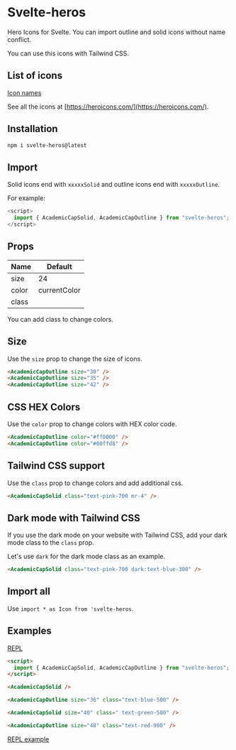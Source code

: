 # Svelte-heros

Hero Icons for Svelte. You can import outline and solid icons without name conflict.

You can use this icons with Tailwind CSS.

## List of icons

[Icon names](https://github.com/shinokada/svelte-heros/blob/main/icon-names.md)

See all the icons at [https://heroicons.com/](https://heroicons.com/).

## Installation

```sh
npm i svelte-heros@latest
```

## Import

Solid icons end with `xxxxxSolid` and outline icons end with `xxxxxOutline`.

For example:

```js
<script>
  import { AcademicCapSolid, AcademicCapOutline } from "svelte-heros";
</script>
```

## Props

| Name  | Default      |
| ----- | ------------ |
| size  | 24           |
| color | currentColor |
| class |              |

You can add class to change colors.

## Size

Use the `size` prop to change the size of icons.

```html
<AcademicCapOutline size="30" />
<AcademicCapOutline size="35" />
<AcademicCapOutline size="42" />
```

## CSS HEX Colors

Use the `color` prop to change colors with HEX color code.

```html
<AcademicCapOutline color="#ff0000" />
<AcademicCapOutline color="#00ffd8" />
```

## Tailwind CSS support

Use the `class` prop to change colors and add additional css.

```html
<AcademicCapSolid class="text-pink-700 mr-4" />
```

## Dark mode with Tailwind CSS

If you use the dark mode on your website with Tailwind CSS, add your dark mode class to the `class` prop.

Let's use `dark` for the dark mode class as an example.

```html
<AcademicCapSolid class="text-pink-700 dark:text-blue-300" />
```

## Import all

Use `import * as Icon from 'svelte-heros`.


## Examples

[REPL](https://svelte.dev/repl/e532f0a6cf7f4d8cae9a9cc2088d234b?version=3.46.4)

```html
<script>
  import { AcademicCapSolid, AcademicCapOutline } from "svelte-heros";
</script>

<AcademicCapSolid />

<AcademicCapOutline size="36" class="text-blue-500" />

<AcademicCapSolid size="40" class=" text-green-500" />

<AcademicCapOutline size="48" class="text-red-900" />
```

[REPL example](https://svelte.dev/repl/fd99dc0efa074ba395b8cb1d0603bcae?version=3.46.4)